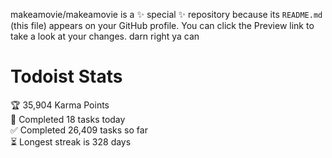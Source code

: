 makeamovie/makeamovie is a ✨ special ✨ repository because its `README.md` (this file) appears on your GitHub profile.
You can click the Preview link to take a look at your changes. darn right ya can

# Todoist Stats

<!-- TODO-IST:START -->
🏆  35,904 Karma Points           
🌸  Completed 18 tasks today           
✅  Completed 26,409 tasks so far           
⏳  Longest streak is 328 days
<!-- TODO-IST:END -->